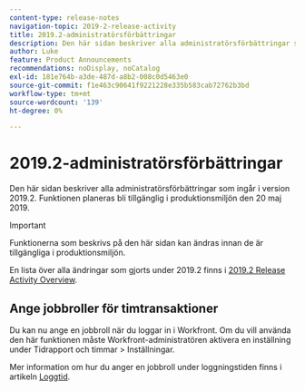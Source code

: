 ```yaml
---
content-type: release-notes
navigation-topic: 2019-2-release-activity
title: 2019.2-administratörsförbättringar
description: Den här sidan beskriver alla administratörsförbättringar som ingår i version 2019.2. Funktionen planeras bli tillgänglig i produktionsmiljön den 20 maj 2019.
author: Luke
feature: Product Announcements
recommendations: noDisplay, noCatalog
exl-id: 181e764b-a3de-487d-a8b2-008c0d5463e0
source-git-commit: f1e463c90641f9221228e335b583cab72762b3bd
workflow-type: tm+mt
source-wordcount: '139'
ht-degree: 0%

---
```


# 2019.2-administratörsförbättringar

Den här sidan beskriver alla administratörsförbättringar som ingår i version 2019.2. Funktionen planeras bli tillgänglig i produktionsmiljön den 20 maj 2019.

>[!IMPORTANT]
>
>Funktionerna som beskrivs på den här sidan kan ändras innan de är tillgängliga i produktionsmiljön.

En lista över alla ändringar som gjorts under 2019.2 finns i [2019.2 Release Activity Overview](../../../../product-announcements/product-releases/quarterly-release-archive/2019.2-release-activity/2019-2-release-activity-overview.md).

## Ange jobbroller för timtransaktioner

Du kan nu ange en jobbroll när du loggar in i Workfront. Om du vill använda den här funktionen måste Workfront-administratören aktivera en inställning under Tidrapport och timmar > Inställningar.

Mer information om hur du anger en jobbroll under loggningstiden finns i artikeln [Loggtid](../../../../timesheets/create-and-manage-timesheets/log-time.md).
